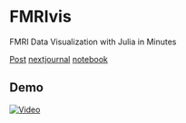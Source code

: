 # FMRIvis

FMRI Data Visualization with Julia in Minutes

[Post](http://www.ekinakyurek.com/fmri-visualization/)
[nextjournal](https://nextjournal.com/ekinakyurek/fmri-visualization-with-julia)
[notebook](./fmrijulia.ipynb)

## Demo
[![Video](https://img.youtube.com/vi/IFUsbmXWlao/0.jpg)](https://www.youtube.com/watch?v=IFUsbmXWlao)
